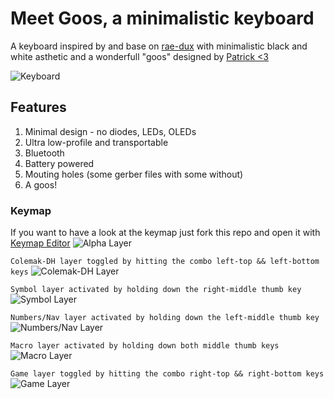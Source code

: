 # Meet Goos, a minimalistic keyboard

A keyboard inspired by and base on [rae-dux](https://github.com/andrewjrae/rae-dux) with minimalistic black and white asthetic and a wonderfull "goos" designed by [Patrick <3](https://www.github.com/pgorner)

![Keyboard](https://i.imgur.com/OIOcG1Y.jpeg)

## Features
1. Minimal design - no diodes, LEDs, OLEDs
2. Ultra low-profile and transportable
3. Bluetooth
4. Battery powered
5. Mouting holes (some gerber files with some without)
7. A goos!

### Keymap
If you want to have a look at the keymap just fork this repo and open it with [Keymap Editor](https://nickcoutsos.github.io/keymap-editor/)
![Alpha Layer](https://i.imgur.com/9O0QuCG.png)

`Colemak-DH layer toggled by hitting the combo left-top && left-bottom keys`
![Colemak-DH Layer](https://i.imgur.com/xnO7uvW.png)

`Symbol layer activated by holding down the right-middle thumb key`
![Symbol Layer](https://i.imgur.com/6udqeZL.png)

`Numbers/Nav layer activated by holding down the left-middle thumb key`
![Numbers/Nav Layer](https://i.imgur.com/38qrMfV.png)

`Macro layer activated by holding down both middle thumb keys`
![Macro Layer](https://i.imgur.com/p13jDE0.png)

`Game layer toggled by hitting the combo right-top && right-bottom keys`
![Game Layer](https://i.imgur.com/46FRrPh.png)
